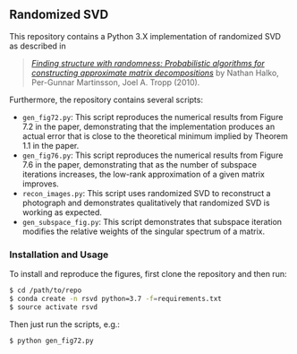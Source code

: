 ## Randomized SVD

This repository contains a Python 3.X implementation of randomized SVD as described in

> [_Finding structure with randomness: Probabilistic algorithms for constructing approximate matrix decompositions_](https://arxiv.org/abs/0909.4061) by
Nathan Halko, Per-Gunnar Martinsson, Joel A. Tropp (2010).

Furthermore, the repository contains several scripts:
 
- `gen_fig72.py`: This script reproduces the numerical results from Figure 7.2 in the paper, demonstrating that the implementation produces an actual error that is close to the theoretical minimum implied by Theorem 1.1 in the paper.
- `gen_fig76.py`: This script reproduces the numerical results from Figure 7.6 in the paper, demonstrating that as the number of subspace iterations increases, the low-rank approximation of a given matrix improves.
- `recon_images.py`: This script uses randomized SVD to reconstruct a photograph and demonstrates qualitatively that randomized SVD is working as expected.
- `gen_subspace_fig.py`: This script demonstrates that subspace iteration modifies the relative weights of the singular spectrum of a matrix.

### Installation and Usage

To install and reproduce the figures, first clone the repository and then run:

```bash
$ cd /path/to/repo
$ conda create -n rsvd python=3.7 -f=requirements.txt
$ source activate rsvd
```

Then just run the scripts, e.g.:

```bash
$ python gen_fig72.py
```